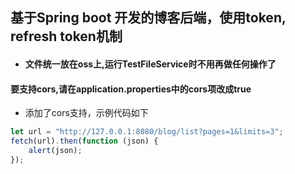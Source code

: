 ## 基于Spring boot 开发的博客后端，使用token, refresh token机制

* #### 文件统一放在oss上,运行TestFileService时不用再做任何操作了
#### 要支持cors,请在<b>application.properties</b>中的cors项改成true

*  添加了cors支持，示例代码如下
```javascript
let url = "http://127.0.0.1:8080/blog/list?pages=1&limits=3";
fetch(url).then(function (json) {
	alert(json);
});
```